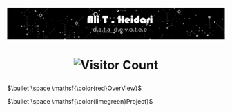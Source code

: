 <p align=center>
  
![](https://github.com/theidari/theidari/blob/main/site%20backgroundwe.gif)
  
</p>

<h1 align=center>
  
![Visitor Count](https://profile-counter.glitch.me/theidari/count.svg)

</h1> 

$\bullet \space \mathsf{\color{red}OverView}$

$\bullet \space \mathsf{\color{limegreen}Project}$
